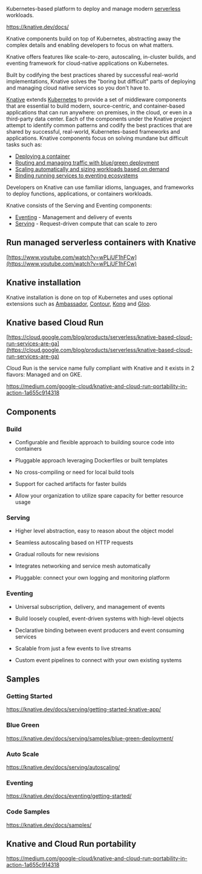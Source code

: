 Kubernetes-based platform to deploy and manage modern [serverless](Serverless) workloads.

https://knative.dev/docs/


Knative components build on top of Kubernetes, abstracting away the complex details and enabling developers to focus on what matters. 

Knative offers features like scale-to-zero, autoscaling, in-cluster builds, and eventing framework for cloud-native applications on Kubernetes.

Built by codifying the best practices shared by successful real-world implementations, Knative solves the "boring but difficult" parts of deploying and managing cloud native services so you don't have to.

[Knative](https://knative.dev/) extends [Kubernetes](Kubernetes-Engine-and-Containers) to provide a set of middleware components that are essential to build modern, source-centric, and container-based applications that can run anywhere: on premises, in the cloud, or even in a third-party data center. Each of the components under the Knative project attempt to identify common patterns and codify the best practices that are shared by successful, real-world, Kubernetes-based frameworks and applications. Knative components focus on solving mundane but difficult tasks such as:



*   [Deploying a container](https://knative.dev/docs/serving/getting-started-knative-app)
*   [Routing and managing traffic with blue/green deployment](https://knative.dev/docs/serving/samples/blue-green-deployment)
*   [Scaling automatically and sizing workloads based on demand](https://knative.dev/docs/serving/autoscaling)
*   [Binding running services to eventing ecosystems](https://knative.dev/docs/eventing/getting-started)

Developers on Knative can use familiar idioms, languages, and frameworks to deploy functions, applications, or containers workloads.

Knative consists of the Serving and Eventing components:



*   [Eventing](https://knative.dev/docs/eventing) - Management and delivery of events
*   [Serving](https://knative.dev/docs/serving) - Request-driven compute that can scale to zero



## Run managed serverless containers with Knative

[https://www.youtube.com/watch?v=wPLjUF1hFCw](https://www.youtube.com/watch?v=wPLjUF1hFCw)

## Knative installation

Knative installation is done on top of Kubernetes and uses optional extensions such as [Ambassador](https://www.getambassador.io/), [Contour](https://projectcontour.io/), [Kong](https://konghq.com/kong/) and [Gloo](https://docs.solo.io/gloo-edge/latest/).

## Knative based Cloud Run

[https://cloud.google.com/blog/products/serverless/knative-based-cloud-run-services-are-ga](https://cloud.google.com/blog/products/serverless/knative-based-cloud-run-services-are-ga)

Cloud Run is the service name fully compliant with Knative and it exists in 2 flavors: Managed and on GKE.

https://medium.com/google-cloud/knative-and-cloud-run-portability-in-action-1a655c914318


## Components



### Build

- Configurable and flexible approach to building source code into containers

- Pluggable approach leveraging Dockerfiles or built templates

- No cross-compiling or need for local build tools

- Support for cached artifacts for faster builds

- Allow your organization to utilize spare capacity for better resource usage

### Serving

- Higher level abstraction, easy to reason about the object model

- Seamless autoscaling based on HTTP requests

- Gradual rollouts for new revisions

- Integrates networking and service mesh automatically

- Pluggable: connect your own logging and monitoring platform

### Eventing

- Universal subscription, delivery, and management of events

- Build loosely coupled, event-driven systems with high-level objects

- Declarative binding between event producers and event consuming services

- Scalable from just a few events to live streams

- Custom event pipelines to connect with your own existing systems
 
## Samples

### Getting Started
https://knative.dev/docs/serving/getting-started-knative-app/

### Blue Green
https://knative.dev/docs/serving/samples/blue-green-deployment/

### Auto Scale

https://knative.dev/docs/serving/autoscaling/

### Eventing

https://knative.dev/docs/eventing/getting-started/

### Code Samples

https://knative.dev/docs/samples/

## Knative and Cloud Run portability


https://medium.com/google-cloud/knative-and-cloud-run-portability-in-action-1a655c914318

